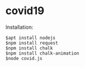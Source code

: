 # covid19

Installation:
```console
$apt install nodejs
$npm install request
$npm install chalk
$npm install chalk-animation
$node covid.js
```
